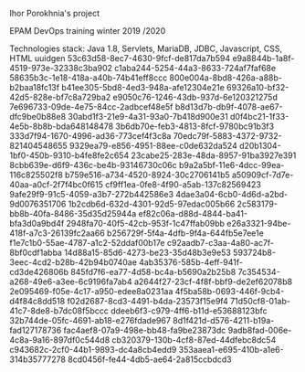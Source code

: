 Ihor Porokhnia's project


EPAM DevOps  training winter 2019 /2020

Technologies stack: Java 1.8, Servlets, MariaDB, JDBC, Javascript, CSS, HTML
uuidgen
53c63d58-8ec7-4630-9fcf-de817da7b594
e9a8844b-1a8f-4519-973e-32338c3ba902
c1aba244-5254-44a3-8633-724af7faf68e
58635b3c-1e18-418a-a40b-74b41eff8ccc
800e004a-8bd8-426a-a88b-b2baa18fc13f
b41ee305-5bd8-4ed3-948a-afe12304e21e
69326a10-bf32-42d5-828e-bf7c8a729ba2
e9050c76-1246-43db-937d-6e120321275d
7e696733-09de-4e75-84cc-2adbcef48e5f
b8d13d7b-db9f-4078-ae67-dfc9be0b88e8
30abd1f3-21e9-4a31-93a0-7b418d900e31
d0f4bc21-1f33-4e5b-8b8b-bda648148478
3b6db70e-feb3-4813-8fcf-9780bc91b3f3
333d7f94-1670-4996-ad36-773cef4f3c8a
70edc79f-5883-4372-9732-821404548655
9329ea79-e856-4951-88ee-c0de632da524
d20b1304-1bf0-450b-9310-b4fe8fe2c654
23cabe25-283e-48da-8957-91ba3927e391
8cbb639e-d6f9-436c-be4b-93146730c06c
b9a2a5bf-11e6-4dcc-99ea-116c825502f8
b759e516-a734-4520-8924-30c2706141b5
a50909cf-7d7e-40aa-a0cf-2f7f4bc0f615
cf9ff1ea-0fe8-4f90-a5ab-137c82569423
9afe29f9-91c5-4059-a3b7-272b442586e3
4dae3a04-6cb0-4d6d-a2bd-9d0076351706
1b2cdb6d-632d-4301-92d5-97edac005b66
2c583179-bb8b-40fa-8486-35d35d25944a
ef82c06a-d88d-4844-ba41-bfa3d0a9bd4f
2948fa70-40f5-42cb-953f-1c47ffab09bb
e26a3321-94be-418f-a7c3-26139fc2aa66
b256729f-5f4a-4dfb-9f4a-644fb5e7ee1e
f1e7c1b0-55ae-4787-a1c2-52ddaf00b17e
c92aadb7-c3aa-4a80-ac7f-8bf0cdf1abba
14d88a15-85d6-4273-be23-35d48b3e9e53
593724b8-3eec-4cd2-b28b-42b94b0740ae
4ab35376-585b-4eff-941f-cd3de426806b
845fd7f6-ea77-4d58-bc4a-b5690a2b25b8
7c354534-a268-49e6-a3ee-6c9196fa7ab4
a2644f27-23cf-4f8f-bbf9-de2ef62078b8
2e095469-f05e-4c17-a950-edee8a0231aa
4f5ba58b-0693-446f-9cb4-d4f84c8dd518
f02d2687-8cd3-4491-b4da-23573f15e9f4
71d50cf8-01ab-41c7-8de8-b7dc08f5bccc
ddeeb6f3-c979-4ff6-b11d-e53688123bfc
32b744de-05fc-4691-ab18-e276fdade967
8d1f421d-d576-4211-b19a-fad127178736
fac4aef8-07a9-498e-bb48-fa9be23873dc
9adb8fad-006e-4c8a-9a16-897df0c544d8
cb320379-130b-4cf8-87ed-44dfebc8dc54
c943682c-2cf0-44b1-9893-dc4a8cb4edd9
353aaea1-e695-410b-a1e6-314b35777278
8cd0456f-fe44-4db5-ae64-2a815ccbdcd3
